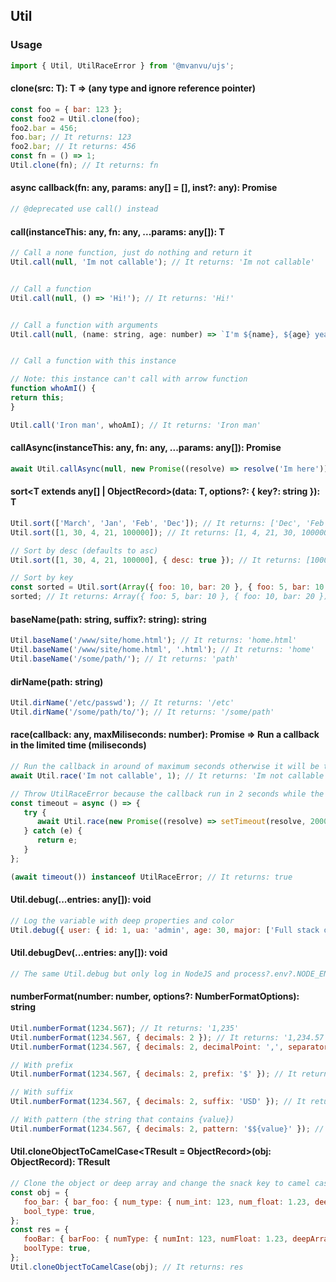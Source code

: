 ## Util

### Usage

```javascript
import { Util, UtilRaceError } from '@mvanvu/ujs';
```

#### clone<T>(src: T): T => (any type and ignore reference pointer)

```javascript
const foo = { bar: 123 };
const foo2 = Util.clone(foo);
foo2.bar = 456;
foo.bar; // It returns: 123
foo2.bar; // It returns: 456
const fn = () => 1;
Util.clone(fn); // It returns: fn
```

#### async callback<T>(fn: any, params: any[] = [], inst?: any): Promise<T>

```javascript
// @deprecated use call() instead
```

#### call<T>(instanceThis: any, fn: any, ...params: any[]): T

```javascript
// Call a none function, just do nothing and return it
Util.call(null, 'Im not callable'); // It returns: 'Im not callable'


// Call a function
Util.call(null, () => 'Hi!'); // It returns: 'Hi!'


// Call a function with arguments
Util.call(null, (name: string, age: number) => `I'm ${name}, ${age} years old!`, 'Yu', 25); // It returns: `I'm Yu, 25 years old!`


// Call a function with this instance

// Note: this instance can't call with arrow function
function whoAmI() {
return this;
}

Util.call('Iron man', whoAmI); // It returns: 'Iron man'

```

#### callAsync<T>(instanceThis: any, fn: any, ...params: any[]): Promise<T>

```javascript
await Util.callAsync(null, new Promise((resolve) => resolve('Im here'))); // It returns: 'Im here'
```

#### sort<T extends any[] | ObjectRecord>(data: T, options?: { key?: string }): T

```javascript
Util.sort(['March', 'Jan', 'Feb', 'Dec']); // It returns: ['Dec', 'Feb', 'Jan', 'March']
Util.sort([1, 30, 4, 21, 100000]); // It returns: [1, 4, 21, 30, 100000]

// Sort by desc (defaults to asc)
Util.sort([1, 30, 4, 21, 100000], { desc: true }); // It returns: [100000, 30, 21, 4, 1]

// Sort by key
const sorted = Util.sort(Array({ foo: 10, bar: 20 }, { foo: 5, bar: 10 }), { key: 'foo' });
sorted; // It returns: Array({ foo: 5, bar: 10 }, { foo: 10, bar: 20 })
```

#### baseName(path: string, suffix?: string): string

```javascript
Util.baseName('/www/site/home.html'); // It returns: 'home.html'
Util.baseName('/www/site/home.html', '.html'); // It returns: 'home'
Util.baseName('/some/path/'); // It returns: 'path'
```

#### dirName(path: string)

```javascript
Util.dirName('/etc/passwd'); // It returns: '/etc'
Util.dirName('/some/path/to/'); // It returns: '/some/path'
```

#### race<T>(callback: any, maxMiliseconds: number): Promise<T> => Run a callback in the limited time (miliseconds)

```javascript
// Run the callback in around of maximum seconds otherwise it will be thrown an instance of UtilRaceError
await Util.race('Im not callable', 1); // It returns: 'Im not callable'

// Throw UtilRaceError because the callback run in 2 seconds while the maximum time is 1 seconds
const timeout = async () => {
   try {
      await Util.race(new Promise((resolve) => setTimeout(resolve, 2000)), 1000);
   } catch (e) {
      return e;
   }
};

(await timeout()) instanceof UtilRaceError; // It returns: true
```

#### Util.debug(...entries: any[]): void

```javascript
// Log the variable with deep properties and color
Util.debug({ user: { id: 1, ua: 'admin', age: 30, major: ['Full stack developer'] } });
```

#### Util.debugDev(...entries: any[]): void

```javascript
// The same Util.debug but only log in NodeJS and process?.env?.NODE_ENV === 'development'
```

#### numberFormat(number: number, options?: NumberFormatOptions): string

```javascript
Util.numberFormat(1234.567); // It returns: '1,235'
Util.numberFormat(1234.567, { decimals: 2 }); // It returns: '1,234.57'
Util.numberFormat(1234.567, { decimals: 2, decimalPoint: ',', separator: '' }); // It returns: '1234,57'

// With prefix
Util.numberFormat(1234.567, { decimals: 2, prefix: '$' }); // It returns: '$1,234.57'

// With suffix
Util.numberFormat(1234.567, { decimals: 2, suffix: 'USD' }); // It returns: '1,234.57USD'

// With pattern (the string that contains {value})
Util.numberFormat(1234.567, { decimals: 2, pattern: '$${value}' }); // It returns: '$$1,234.57'
```

#### Util.cloneObjectToCamelCase<TResult = ObjectRecord>(obj: ObjectRecord): TResult

```javascript
// Clone the object or deep array and change the snack key to camel case
const obj = {
   foo_bar: { bar_foo: { num_type: { num_int: 123, num_float: 1.23, deep_array: [123, { child_element: { foo_bar: 123 } }] } }, str_type: 'string' },
   bool_type: true,
};
const res = {
   fooBar: { barFoo: { numType: { numInt: 123, numFloat: 1.23, deepArray: [123, { childElement: { fooBar: 123 } }] } }, strType: 'string' },
   boolType: true,
};
Util.cloneObjectToCamelCase(obj); // It returns: res
```
